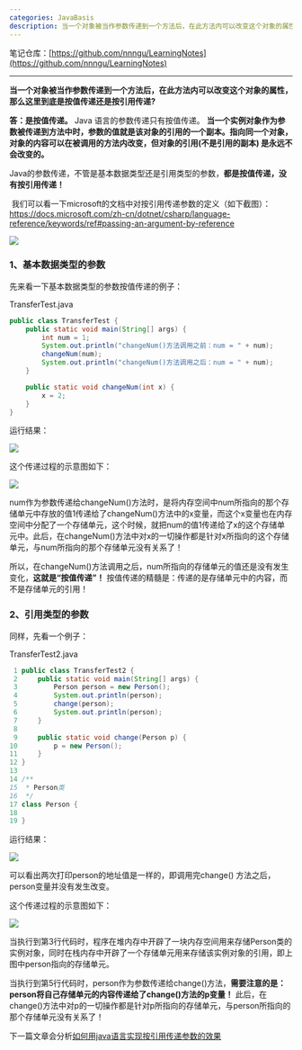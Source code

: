 ```yaml
---
categories: JavaBasis
description: 当一个对象被当作参数传递到一个方法后，在此方法内可以改变这个对象的属性，那么这里到底是按值传递还是按引用传递?
---
```


笔记仓库：[https://github.com/nnngu/LearningNotes](https://github.com/nnngu/LearningNotes)    

---

**当一个对象被当作参数传递到一个方法后，在此方法内可以改变这个对象的属性，那么这里到底是按值传递还是按引用传递?**

**答：是按值传递。**  Java 语言的参数传递只有按值传递。 **当一个实例对象作为参数被传递到方法中时，参数的值就是该对象的引用的一个副本。指向同一个对象，对象的内容可以在被调用的方法内改变，但对象的引用(不是引用的副本) 是永远不会改变的。**

Java的参数传递，不管是基本数据类型还是引用类型的参数，**都是按值传递，没有按引用传递！**

 我们可以看一下microsoft的文档中对按引用传递参数的定义（如下截图）：<https://docs.microsoft.com/zh-cn/dotnet/csharp/language-reference/keywords/ref#passing-an-argument-by-reference>  

![][1]

### 1、基本数据类型的参数

先来看一下基本数据类型的参数按值传递的例子：

TransferTest.java

```java
public class TransferTest {
    public static void main(String[] args) {
        int num = 1;
        System.out.println("changeNum()方法调用之前：num = " + num);
        changeNum(num);
        System.out.println("changeNum()方法调用之后：num = " + num);
    }

    public static void changeNum(int x) {
        x = 2;
    }
}
```

运行结果：

![][2]

这个传递过程的示意图如下：

![][3]

num作为参数传递给changeNum()方法时，是将内存空间中num所指向的那个存储单元中存放的值1传递给了changeNum()方法中的x变量，而这个x变量也在内存空间中分配了一个存储单元，这个时候，就把num的值1传递给了x的这个存储单元中。此后，在changeNum()方法中对x的一切操作都是针对x所指向的这个存储单元，与num所指向的那个存储单元没有关系了！

所以，在changeNum()方法调用之后，num所指向的存储单元的值还是没有发生变化，**这就是“按值传递”！** 按值传递的精髓是：传递的是存储单元中的内容，而不是存储单元的引用！

### 2、引用类型的参数

同样，先看一个例子：

TransferTest2.java  

```java
 1 public class TransferTest2 {
 2     public static void main(String[] args) {
 3         Person person = new Person();
 4         System.out.println(person);
 5         change(person);
 6         System.out.println(person);
 7     }
 8 
 9     public static void change(Person p) {
10         p = new Person();
11     }
12 }
13 
14 /**
15  * Person类
16  */
17 class Person {
18 
19 }
```

运行结果：

![][4]

可以看出两次打印person的地址值是一样的，即调用完change() 方法之后，person变量并没有发生改变。

这个传递过程的示意图如下：

![][5]

当执行到第3行代码时，程序在堆内存中开辟了一块内存空间用来存储Person类的实例对象，同时在栈内存中开辟了一个存储单元用来存储该实例对象的引用，即上图中person指向的存储单元。

当执行到第5行代码时，person作为参数传递给change()方法，**需要注意的是：person将自己存储单元的内容传递给了change()方法的p变量！** 此后，在change()方法中对p的一切操作都是针对p所指向的存储单元，与person所指向的那个存储单元没有关系了！

下一篇文章会分析[如何用java语言实现按引用传递参数的效果](http://www.cnblogs.com/nnngu/p/8300164.html)


  [1]: https://www.github.com/nnngu/FigureBed/raw/master/2018/1/21/1516471639380.jpg
  [2]: https://www.github.com/nnngu/FigureBed/raw/master/2018/1/21/1516471699788.jpg
  [3]: https://www.github.com/nnngu/FigureBed/raw/master/2018/1/21/1516471736135.jpg
  [4]: https://www.github.com/nnngu/FigureBed/raw/master/2018/1/21/1516471785596.jpg
  [5]: https://www.github.com/nnngu/FigureBed/raw/master/2018/1/21/1516471828124.jpg